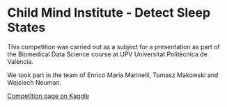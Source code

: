 # Child Mind Institute - Detect Sleep States

This competition was carried out as a subject for a presentation as part of the Biomedical Data Science course at UPV Universitat Politècnica de València.

We took part in the team of Enrico Maria Marinelli, Tomasz Makowski and Wojciech Neuman. 

[Competition page on Kaggle](https://www.kaggle.com/competitions/child-mind-institute-detect-sleep-states)
